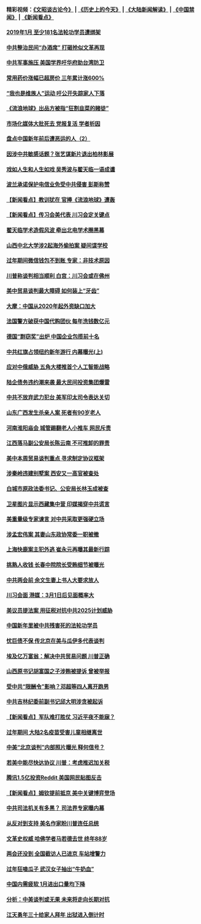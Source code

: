 #### 精彩视频：[《文昭谈古论今》](http://45.76.195.252/wenzhao) | [《历史上的今天》](http://45.76.195.252/today-in-history) | [《大陆新闻解读》](http://45.76.195.252/ntdtv-comedy) | [《中国禁闻》](http://45.76.195.252/ntdtv-news) | [《新闻看点》](http://45.76.195.252/news-insight) 

 #### [2019年1月 至少181名法轮功学员遭绑架](../pages/nsc413/n11041991.md?t=02140037) 

#### [中共整治民间“办酒席” 打砸抢似文革再现](../pages/nsc413/n11042940.md?t=02140037) 

#### [中共军事施压 美国学界吁华府助台湾防卫](../pages/nsc413/n11040965.md?t=02140037) 

#### [常用药价涨幅已超房价 三年累计涨600%](../pages/nsc413/n11042769.md?t=02140037) 

#### [“我也是维族人”运动 吁公开失踪家人下落](../pages/nsc413/n11042864.md?t=02140037) 

#### [《流浪地球》出品方被指“狂割韭菜的赌徒”](../pages/nsc413/n11042449.md?t=02140037) 

#### [市场化媒体大批死去 党报复活 学者析因](../pages/nsc413/n11042850.md?t=02140037) 

#### [盘点中国新年前后遭恶运的人（2）](../pages/nsc413/n11042654.md?t=02140037) 

#### [因涉中共敏感话题？张艺谋新片退出柏林影展](../pages/nsc413/n11042744.md?t=02140037) 

#### [戏如人生和人生如戏 吴秀波与翟天临一语成谶](../pages/nsc413/n11040758.md?t=02140037) 

#### [波兰承诺保护电信业免受中共侵害 彭斯称赞](../pages/nsc413/n11042705.md?t=02140037) 

#### [【新闻看点】教训犹在 官捧《流浪地球》遭轰](../pages/nsc413/n11042448.md?t=02140037) 

#### [【新闻看点】传习会美代表 川习会定关键点](../pages/nsc413/n11042350.md?t=02140037) 

#### [翟天临学术造假风波 牵出北电学术圈黑幕](../pages/nsc413/n11042656.md?t=02140037) 

#### [山西中北大学涉2起海外偷拍案 疑间谍学校](../pages/nsc413/n11042533.md?t=02140037) 

#### [过年期间微信钱包不到账 专家：非技术原因](../pages/nsc413/n11042658.md?t=02140037) 

#### [川普称谈判相当顺利 白宫：川习会或在佛州](../pages/nsc413/n11042401.md?t=02140037) 

#### [美中贸易谈判最大障碍 如何装上“牙齿”](../pages/nsc413/n11042646.md?t=02140037) 

#### [大摩：中国从2020年起外资缺口加大](../pages/nsc413/n11042588.md?t=02140037) 

#### [法国警方破获中国代购团伙 每年洗钱数亿元](../pages/nsc413/n11042382.md?t=02140037) 

#### [德国“剽窃奖”出炉 中国企业包揽前十名](../pages/nsc413/n11042444.md?t=02140037) 

#### [中共红旗占领纽约新年游行 内幕曝光(上)](../pages/nsc413/n11042617.md?t=02140037) 

#### [应对中俄威胁 五角大楼推首个人工智能战略](../pages/nsc413/n11042470.md?t=02140037) 


#### [陆企债务违约潮来袭 最大民间投资集团爆雷](../pages/nsc413/n11041712.md?t=02140037) 

#### [中共不放弃武力犯台 美军印太司令表达关切](../pages/nsc413/n11041624.md?t=02140037) 

#### [山东广西发生杀亲人案 死者有90岁老人](../pages/nsc413/n11041835.md?t=02140037) 

#### [河南淮阳庙会 城管踢翻老人小推车 网民斥责](../pages/nsc413/n11041866.md?t=02140037) 

#### [江西落马副公安局长陈云南 不可推卸的罪责](../pages/nsc413/n11039867.md?t=02140037) 

#### [美中本周贸易谈判重点 寻求制定协议框架](../pages/nsc413/n11041912.md?t=02140037) 

#### [涉秦岭违建别墅案 西安又一高官被查处](../pages/nsc413/n11041798.md?t=02140037) 

#### [白城市原政法委书记、公安局长林玉成被查](../pages/nsc413/n11041434.md?t=02140037) 

#### [卫星图片显示西藏集中营 印媒揭穿中共谎言](../pages/nsc413/n11041664.md?t=02140037) 

#### [美重量级专家谏言 对中共采取更强硬立场](../pages/nsc413/n11040358.md?t=02140037) 

#### [涉孟宏伟案 其妻山东政协常委一职被撤](../pages/nsc413/n11041333.md?t=02140037) 

#### [上海快鹿案主犯外逃 崔永元再曝其最新行踪](../pages/nsc413/n11041264.md?t=02140037) 

#### [挑熟人收钱 长春中院院长受贿细节被曝光](../pages/nsc413/n11041064.md?t=02140037) 

#### [中共两会前 余文生妻上书人大要求放人](../pages/nsc413/n11041118.md?t=02140037) 

#### [川习会面 港媒：3月1日后见面概率大](../pages/nsc413/n11041084.md?t=02140037) 

#### [美议员提法案 用征税对抗中共2025计划威胁](../pages/nsc413/n11040820.md?t=02140037) 

#### [中国新年里被中共残害死的法轮功学员](../pages/nsc413/n11034530.md?t=02140037) 

#### [忧巨债不保 传北京在美与瓜伊多代表谈判](../pages/nsc413/n11040772.md?t=02140037) 

#### [埃及亿万富翁：解决中共贸易问题 川普正确](../pages/nsc413/n11040351.md?t=02140037) 

#### [山西原书记胡富国之子涉贿被提诉 曾被举报](../pages/nsc413/n11040573.md?t=02140037) 

#### [受中共“限酬令”影响？邓超等四人离开跑男](../pages/nsc413/n11040088.md?t=02140037) 

#### [中共吉林纪委前副书记邱大明涉贪被起诉](../pages/nsc413/n11039395.md?t=02140037) 

#### [【新闻看点】军队难打胜仗 习近平夜不能寐？](../pages/nsc413/n11040365.md?t=02140037) 

#### [过年期间 大陆2名疫苗受害儿童相继离世](../pages/nsc413/n11040211.md?t=02140037) 

#### [中美“北京谈判”内部照片曝光 释何信号？](../pages/nsc413/n11040032.md?t=02140037) 

#### [若美中能尽快达协议 川普：考虑推迟加关税](../pages/nsc413/n11040298.md?t=02140037) 

#### [腾讯1.5亿投资Reddit 美国网民贴图反击](../pages/nsc413/n11040511.md?t=02140037) 

#### [【新闻看点】姆钦提前抵京 美中关键博弈登场](../pages/nsc413/n11040007.md?t=02140037) 

#### [中共司法机关有多黑？ 司法界专家曝内幕](../pages/nsc413/n11040401.md?t=02140037) 

#### [从反对到支持 美名作家盼川普连任总统](../pages/nsc413/n11040403.md?t=02140037) 

#### [文革史权威 哈佛学者马若德去世 终年88岁](../pages/nsc413/n11040150.md?t=02140037) 

#### [两会还没到 全国截访人已进京 车站增警力](../pages/nsc413/n11040311.md?t=02140037) 

#### [过年狂嗑瓜子 武汉女子抽出“牛奶血”](../pages/nsc413/n11040227.md?t=02140037) 

#### [中国内需疲软 1月进出口量均下降](../pages/nsc413/n11040021.md?t=02140037) 

#### [分析：中美谈判或无果 未来将走向长期对抗](../pages/nsc413/n11040160.md?t=02140037) 

#### [江天勇年三十给家人拜年 出狱进入倒计时](../pages/nsc413/n11039673.md?t=02140037) 

